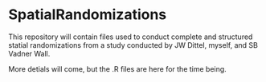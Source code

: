 # SpatialRandomizations
This repository will contain files used to conduct complete and structured statial randomizations from a study conducted by JW Dittel, myself, and SB Vadner Wall.

More detials will come, but the .R files are here for the time being.
